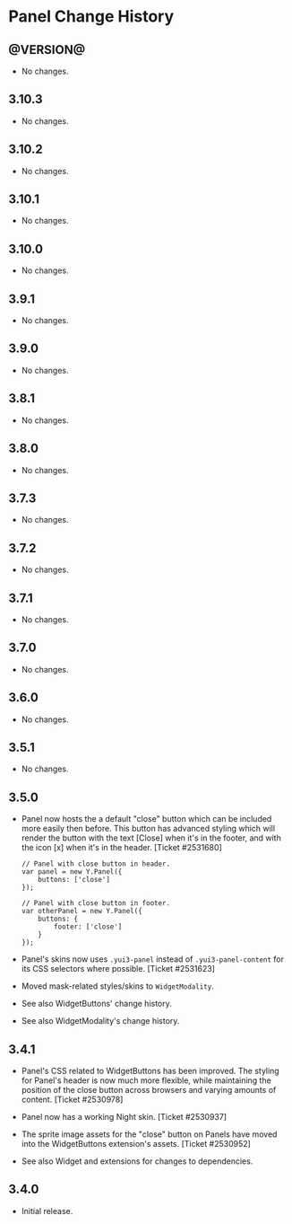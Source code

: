 Panel Change History
====================

@VERSION@
------

* No changes.

3.10.3
------

* No changes.

3.10.2
------

* No changes.

3.10.1
------

* No changes.

3.10.0
------

* No changes.

3.9.1
-----

* No changes.

3.9.0
-----

* No changes.

3.8.1
-----

* No changes.

3.8.0
-----

  * No changes.

3.7.3
-----

  * No changes.

3.7.2
-----

  * No changes.

3.7.1
-----

  * No changes.

3.7.0
-----

  * No changes.

3.6.0
-----

  * No changes.

3.5.1
-----

  * No changes.

3.5.0
-----

  * Panel now hosts the a default "close" button which can be included more
    easily then before. This button has advanced styling which will render the
    button with the text [Close] when it's in the footer, and with the icon [x]
    when it's in the header. [Ticket #2531680]

        // Panel with close button in header.
        var panel = new Y.Panel({
            buttons: ['close']
        });

        // Panel with close button in footer.
        var otherPanel = new Y.Panel({
            buttons: {
                footer: ['close']
            }
        });

  * Panel's skins now uses `.yui3-panel` instead of `.yui3-panel-content` for
    its CSS selectors where possible. [Ticket #2531623]

  * Moved mask-related styles/skins to `WidgetModality`.

  * See also WidgetButtons' change history.

  * See also WidgetModality's change history.

3.4.1
-----

  * Panel's CSS related to WidgetButtons has been improved. The styling for
    Panel's header is now much more flexible, while maintaining the position of
    the close button across browsers and varying amounts of content.
    [Ticket #2530978]

  * Panel now has a working Night skin. [Ticket #2530937]

  * The sprite image assets for the "close" button on Panels have moved into the
    WidgetButtons extension's assets. [Ticket #2530952]

  * See also Widget and extensions for changes to dependencies.

3.4.0
-----

  * Initial release.
